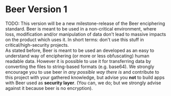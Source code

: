 Beer Version 1
==============

TODO: This version will be a new milestone-release of the Beer enciphering standard. Beer is meant to be used in a non-critical environment, where loss, modification and/or manipulation of data don't lead to massive impacts on the product which uses it. In short terms: don't use this stuff in critical/high-security projects.  
As stated before, Beer is meant to be used an developed as an easy to understand way of enciphering (or more or less obfuscating) human readable data. However it is possible to use it for transferring data by converting the files to string-based formats (e.g. base64). We strongly encourage you to use beer in _any possible way there is_ and contribute to this project with your gathered knowledge, but advise you **not** to build apps with Beer used as **security layer**. (You can, we do; but we strongly advise against it because beer is no encryption).

